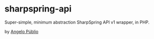 # sharpspring-api
Super-simple, minimum abstraction SharpSpring API v1 wrapper, in PHP.

by [Angelo Públio](https://angelopublio.com)
